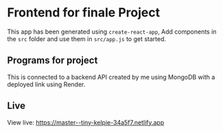 # Frontend for finale Project
This app has been generated using `create-react-app`,
Add components in the `src` folder and use them in `src/app.js` to get started.

## Programs for project
This is connected to a backend API created by me using MongoDB with a deployed link using Render. 

## Live
View live: https://master--tiny-kelpie-34a5f7.netlify.app
